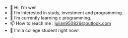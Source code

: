 - 👋 Hi, I’m wei!
- 👀 I’m interested in study, investment and programming.
- 🌱 I’m currently learning c programming.
- 📫 How to reach me : julian950826@outlook.com
- 📖 I'm a college student right now!

<!---
weijun0826/weijun0826 is a ✨ special ✨ repository because its `README.md` (this file) appears on your GitHub profile.
You can click the Preview link to take a look at your changes.
--->
